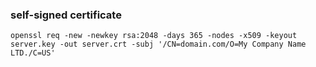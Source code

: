 ### self-signed certificate
```
openssl req -new -newkey rsa:2048 -days 365 -nodes -x509 -keyout server.key -out server.crt -subj '/CN=domain.com/O=My Company Name LTD./C=US'
```
